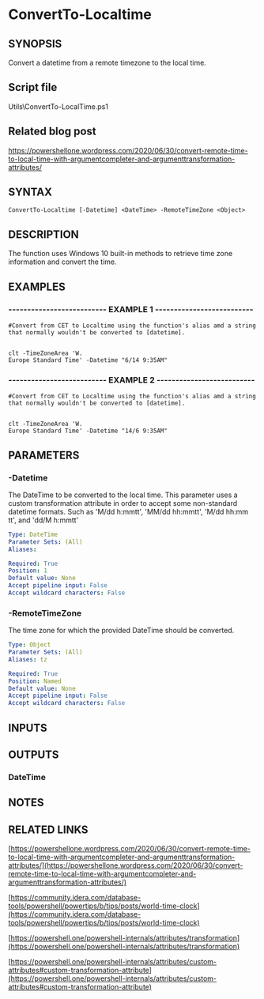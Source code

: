 # ConvertTo-Localtime

## SYNOPSIS
Convert a datetime from a remote timezone to the local time.

## Script file
Utils\ConvertTo-LocalTime.ps1

## Related blog post
https://powershellone.wordpress.com/2020/06/30/convert-remote-time-to-local-time-with-argumentcompleter-and-argumenttransformation-attributes/

## SYNTAX

```
ConvertTo-Localtime [-Datetime] <DateTime> -RemoteTimeZone <Object>
```

## DESCRIPTION
The function uses Windows 10 built-in methods to retrieve time zone information and convert the time.

## EXAMPLES

### -------------------------- EXAMPLE 1 --------------------------
```
#Convert from CET to Localtime using the function's alias amd a string that normally wouldn't be converted to [datetime].


clt -TimeZoneArea 'W.
Europe Standard Time' -Datetime "6/14 9:35AM"
```
### -------------------------- EXAMPLE 2 --------------------------
```
#Convert from CET to Localtime using the function's alias amd a string that normally wouldn't be converted to [datetime].


clt -TimeZoneArea 'W.
Europe Standard Time' -Datetime "14/6 9:35AM"
```
## PARAMETERS

### -Datetime
The DateTime to be converted to the local time.
This parameter uses a custom transformation attribute in order to accept some non-standard datetime formats.
Such as 'M/dd h:mmtt', 'MM/dd hh:mmtt', 'M/dd hh:mm tt', and 'dd/M h:mmtt'

```yaml
Type: DateTime
Parameter Sets: (All)
Aliases: 

Required: True
Position: 1
Default value: None
Accept pipeline input: False
Accept wildcard characters: False
```

### -RemoteTimeZone
The time zone for which the provided DateTime should be converted.

```yaml
Type: Object
Parameter Sets: (All)
Aliases: tz

Required: True
Position: Named
Default value: None
Accept pipeline input: False
Accept wildcard characters: False
```

## INPUTS

## OUTPUTS

### DateTime

## NOTES

## RELATED LINKS

[https://powershellone.wordpress.com/2020/06/30/convert-remote-time-to-local-time-with-argumentcompleter-and-argumenttransformation-attributes/](https://powershellone.wordpress.com/2020/06/30/convert-remote-time-to-local-time-with-argumentcompleter-and-argumenttransformation-attributes/)

[https://community.idera.com/database-tools/powershell/powertips/b/tips/posts/world-time-clock](https://community.idera.com/database-tools/powershell/powertips/b/tips/posts/world-time-clock)

[https://powershell.one/powershell-internals/attributes/transformation](https://powershell.one/powershell-internals/attributes/transformation)

[https://powershell.one/powershell-internals/attributes/custom-attributes#custom-transformation-attribute](https://powershell.one/powershell-internals/attributes/custom-attributes#custom-transformation-attribute)





